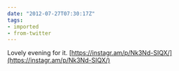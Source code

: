 ```yaml
---
date: "2012-07-27T07:30:17Z"
tags:
- imported
- from-twitter
---
```

Lovely evening for it. [https://instagr.am/p/Nk3Nd-SIQX/](https://instagr.am/p/Nk3Nd-SIQX/)

